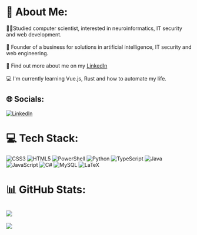 # 💫 About Me:
👨‍🎓Studied computer scientist, interested in neuroinformatics, IT security and web development.<br><br>🦉 Founder of a business for solutions in artificial intelligence, IT security and web engineering.<br><br>🔗 Find out more about me on my [LinkedIn](https://www.linkedin.com/in/tim-liebhaber/)<br><br>💻 I'm currently learning Vue.js, Rust and how to automate my life.


## 🌐 Socials:
[![LinkedIn](https://img.shields.io/badge/LinkedIn-%230077B5.svg?logo=linkedin&logoColor=white)](https://linkedin.com/in/tim-liebhaber) 

# 💻 Tech Stack:
![CSS3](https://img.shields.io/badge/css3-%231572B6.svg?style=flat&logo=css3&logoColor=white) ![HTML5](https://img.shields.io/badge/html5-%23E34F26.svg?style=flat&logo=html5&logoColor=white) ![PowerShell](https://img.shields.io/badge/PowerShell-%235391FE.svg?style=flat&logo=powershell&logoColor=white) ![Python](https://img.shields.io/badge/python-3670A0?style=flat&logo=python&logoColor=ffdd54) ![TypeScript](https://img.shields.io/badge/typescript-%23007ACC.svg?style=flat&logo=typescript&logoColor=white) ![Java](https://img.shields.io/badge/java-%23ED8B00.svg?style=flat&logo=openjdk&logoColor=white) ![JavaScript](https://img.shields.io/badge/javascript-%23323330.svg?style=flat&logo=javascript&logoColor=%23F7DF1E) ![C#](https://img.shields.io/badge/c%23-%23239120.svg?style=flat&logo=csharp&logoColor=white) ![MySQL](https://img.shields.io/badge/mysql-4479A1.svg?style=flat&logo=mysql&logoColor=white) ![LaTeX](https://img.shields.io/badge/latex-%23008080.svg?style=flat&logo=latex&logoColor=white)
# 📊 GitHub Stats:
![](https://github-readme-stats.vercel.app/api?username=timliebhaber&theme=radical&hide_border=true&include_all_commits=false&count_private=true)<br/>
---
[![](https://visitcount.itsvg.in/api?id=timliebhaber&icon=3&color=8)](https://visitcount.itsvg.in)

<!-- Proudly created with GPRM ( https://gprm.itsvg.in ) -->
